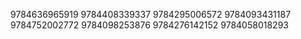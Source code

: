 9784636965919
9784408339337
9784295006572
9784093431187
9784752002772
9784098253876
9784276142152
9784058018293